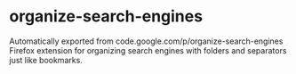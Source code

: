 # organize-search-engines
Automatically exported from code.google.com/p/organize-search-engines
Firefox extension for organizing search engines with folders and separators just like bookmarks. 
